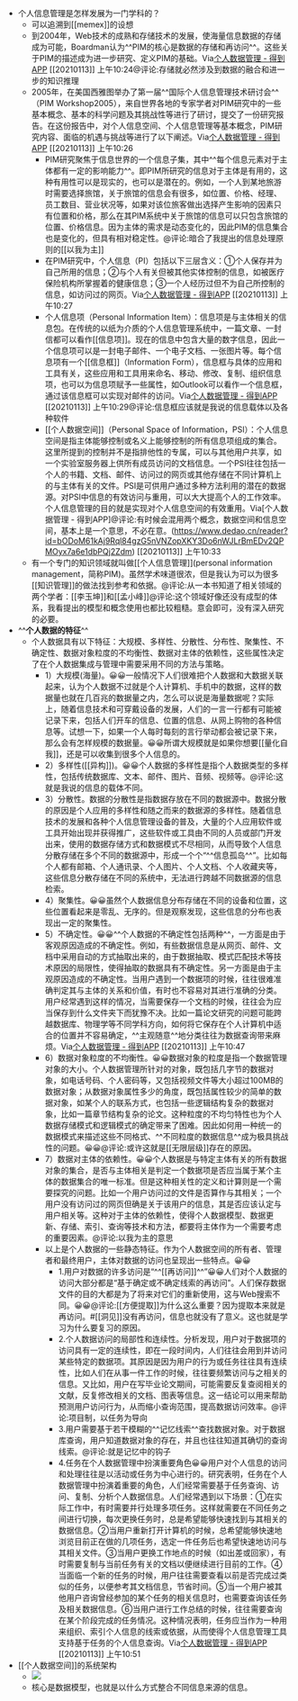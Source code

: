 - 个人信息管理是怎样发展为一门学科的？
    - 可以追溯到[[memex]]的设想
    - 到2004年，Web技术的成熟和存储技术的发展，使海量信息数据的存储成为可能，Boardman认为^^PIM的核心是数据的存储和再访问^^。这些关于PIM的描述成为进一步研究、定义PIM的基础。Via[个人数据管理 - 得到APP](https://www.dedao.cn/reader?id=bODoM61kAj9Rql84gzG5nVNZopXKY3Do6nWJLrBmEDv2QPMOyx7a6e1dbPQj2Zdm) [[20210113]] 上午10:24@评论:存储就必然涉及到数据的融合和进一步的知识推理
    - 2005年，在美国西雅图举办了第一届^^国际个人信息管理技术研讨会^^（PIM Workshop2005），来自世界各地的专家学者对PIM研究中的一些基本概念、基本的科学问题及其挑战性等进行了研讨，提交了一份研究报告。在这份报告中，对个人信息空间、个人信息管理等基本概念，PIM研究内容、面临的机遇与挑战等进行了以下阐述。Via[个人数据管理 - 得到APP](https://www.dedao.cn/reader?id=bODoM61kAj9Rql84gzG5nVNZopXKY3Do6nWJLrBmEDv2QPMOyx7a6e1dbPQj2Zdm) [[20210113]] 上午10:26
        - PIM研究聚焦于信息世界的一个信息子集，其中^^每个信息元素对于主体都有一定的影响能力^^。即PIM所研究的信息对于主体是有用的，这种有用性可以是现实的，也可以是潜在的。例如，一个人到某地旅游时需要选择旅馆，关于旅馆的信息会有很多，如位置、价格、经理、员工数目、营业状况等，如果对该位旅客做出选择产生影响的因素只有位置和价格，那么在其PIM系统中关于旅馆的信息可以只包含旅馆的位置、价格信息。因为主体的需求是动态变化的，因此PIM的信息集合也是变化的，但具有相对稳定性。@评论:暗合了我提出的信息处理原则的[[以我为主]]
        - 在PIM研究中，个人信息（PI）包括以下三层含义：①个人保存并为自己所用的信息；②与个人有关但被其他实体控制的信息，如被医疗保险机构所掌握着的健康信息；③一个人经历过但不为自己所控制的信息，如访问过的网页。Via[个人数据管理 - 得到APP](https://www.dedao.cn/reader?id=bODoM61kAj9Rql84gzG5nVNZopXKY3Do6nWJLrBmEDv2QPMOyx7a6e1dbPQj2Zdm) [[20210113]] 上午10:27
        - 个人信息项（Personal Information Item）：信息项是与主体相关的信息包。在传统的以纸为介质的个人信息管理系统中，一篇文章、一封信都可以看作[[信息项]]。现在的信息中包含大量的数字信息，因此一个信息项可以是一封电子邮件、一个电子文档、一张图片等。每个信息项有一个[[信息框]]（Information Form），信息框与具体的应用和工具有关，这些应用和工具用来命名、移动、修改、复制、组织信息项，也可以为信息项赋予一些属性，如Outlook可以看作一个信息框，通过该信息框可以实现对邮件的访问。Via[个人数据管理 - 得到APP](https://www.dedao.cn/reader?id=bODoM61kAj9Rql84gzG5nVNZopXKY3Do6nWJLrBmEDv2QPMOyx7a6e1dbPQj2Zdm) [[20210113]] 上午10:29@评论:信息框应该就是我说的信息载体以及各种软件
        - [[个人数据空间]]（Personal Space of Information，PSI）：个人信息空间是指主体能够控制或名义上能够控制的所有信息项组成的集合。这里所提到的控制并不是指排他性的专属，可以与其他用户共享，如一个实验室服务器上供所有成员访问的文档信息。一个PSI往往包括一个人的书籍、文档、邮件、访问过的网页或其他存储在不同计算机上的与主体有关的文件。PSI是可供用户通过多种方法利用的潜在的数据源。对PSI中信息的有效访问与重用，可以大大提高个人的工作效率。个人信息管理的目的就是实现对个人信息空间的有效重用。Via[个人数据管理 - 得到APP]@评论:有时候会混用两个概念，数据空间和信息空间，基本上是一个意思，不必在意。(https://www.dedao.cn/reader?id=bODoM61kAj9Rql84gzG5nVNZopXKY3Do6nWJLrBmEDv2QPMOyx7a6e1dbPQj2Zdm) [[20210113]] 上午10:33
    - 有一个专门的知识领域就叫做[[个人信息管理]](personal information management，简称PIM)。虽然学术味道很浓，但是我认为可以为很多[[知识管理]]的做法找到参考和依据。@评论:从一本书知道了相关领域的两个学者：[[李玉坤]]和[[孟小峰]]@评论:这个领域好像还没有成型的体系，我看提出的模型和概念使用也都比较粗糙。意会即可，没有深入研究的必要。
- ^^**个人数据的特征**^^
    - 个人数据具有以下特征：大规模、多样性、分散性、分布性、聚集性、不确定性、数据对象粒度的不均衡性、数据对主体的依赖性，这些属性决定了在个人数据集成与管理中需要采用不同的方法与策略。
        - 1）大规模(海量)。😀😀一般情况下人们很难把个人数据和大数据关联起来，认为个人数据不过就是个人计算机、手机中的数据，这样的数据量也就在几百兆的数据量之内，怎么可以说是海量数据呢？实际上，随着信息技术和可穿戴设备的发展，人们的一言一行都有可能被记录下来，包括人们开车的信息、位置的信息、从网上购物的各种信息等。试想一下，如果一个人每时每刻的言行举动都会被记录下来，那么会有怎样规模的数据量。😀😀所谓大规模就是如果你想要[[量化自我]]，还是可以收集到很多个人信息的。
        - 2）多样性([[异构]])。😀😀个人数据的多样性是指个人数据类型的多样性，包括传统数据库、文本、邮件、图片、音频、视频等。@评论:这就是我说的信息的载体不同。
        - 3）分散性。数据的分散性是指数据存放在不同的数据源中。数据分散的原因是个人应用的多样性和随之而来的数据源的多样性。随着信息技术的发展和各种个人信息管理设备的普及，大量的个人应用软件或工具开始出现并获得推广，这些软件或工具由不同的人员或部门开发出来，使用的数据存储方式和数据模式不尽相同，从而导致个人信息分散存储在多个不同的数据源中，形成一个个“^^信息孤岛^^”。比如每个人都有邮箱、个人通讯录、个人图片、个人文档、个人收藏夹等，这些信息分散存储在不同的系统中，无法进行跨越不同数据源的信息检索。
        - 4）聚集性。😀😀虽然个人数据信息分布存储在不同的设备和位置，这些位置看起来是零乱、无序的。但是观察发现，这些信息的分布也表现出一定的聚集性。
        - 5）不确定性。😀😀^^个人数据的不确定性包括两种^^，一方面是由于客观原因造成的不确定性。例如，有些数据信息是从网页、邮件、文档中采用自动的方式抽取出来的，由于数据抽取、模式匹配技术等技术原因的局限性，使得抽取的数据具有不确定性。另一方面是由于主观原因造成的不确定性。当用户遇到一个数据项的时候，往往很难准确判定其与主体的关系和价值，有时也不容易对其进行准确的分类。用户经常遇到这样的情况，当需要保存一个文档的时候，往往会为应当保存到什么文件夹下而犹豫不决。比如一篇论文研究的问题可能跨越数据库、物理学等不同学科方向，如何将它保存在个人计算机中适合的位置并不容易确定，^^主观随意^^地分类往往为数据查询带来麻烦。Via[个人数据管理 - 得到APP](https://www.dedao.cn/reader?id=bODoM61kAj9Rql84gzG5nVNZopXKY3Do6nWJLrBmEDv2QPMOyx7a6e1dbPQj2Zdm) [[20210113]] 上午10:47
        - 6）数据对象粒度的不均衡性。😀😀数据对象的粒度是指一个数据管理对象的大小。个人数据管理所针对的对象，既包括几字节的数据对象，如电话号码、个人密码等，又包括视频文件等大小超过100MB的数据对象；从数据对象属性多少的角度，既包括属性较少的简单的数据对象，如某个人的联系方式，也包括一些逻辑结构复杂的数据对象，比如一篇章节结构复杂的论文。这种粒度的不均匀特性也为个人数据存储模式和逻辑模式的确定带来了困难。因此如何用一种统一的数据模式来描述这些不同格式、^^不同粒度的数据信息^^成为极具挑战性的问题。😀😀@评论:或许这就是[[无限层级]]存在的原因。
        - 7）数据对主体的依赖性。😀😀个人数据是与特定主体有关的所有数据对象的集合，是否与主体相关是判定一个数据项是否应当属于某个主体的数据集合的唯一标准。但是这种相关性的定义和计算则是一个需要探究的问题。比如一个用户访问过的文件是否算作与其相关；一个用户没有访问过的网页但确是关于该用户的信息，其是否应该认定与用户相关等。这种对于主体的依赖性，使得个人数据模型、数据更新、存储、索引、查询等技术和方法，都要将主体作为一个需要考虑的重要因素。@评论:以我为主的意思
        - 以上是个人数据的一些静态特征。作为个人数据空间的所有者、管理者和最终用户，主体对数据的访问也呈现出一些特点。😀😀
            - 1.用户对数据的许多访问是“^^[[再访问]]^^”😀😀人们对个人数据的访问大部分都是“基于确定或不确定线索的再访问”。人们保存数据文件的目的大都是为了将来对它们的重新使用，这与Web搜索不同。😀😀@评论:[[方便提取]]为什么这么重要？因为提取本来就是再访问。#[[洞见]]没有再访问，信息也就没有了意义。这也就是学习为什么要复习的原因。
            - 2.个人数据访问的局部性和连续性。分析发现，用户对于数据项的访问具有一定的连续性，即在一段时间内，人们往往会用到并访问某些特定的数据项。其原因是因为用户的行为或任务往往具有连续性，比如人们在从事一件工作的时候，往往要频繁访问与之相关的信息。又比如，用户在写毕业论文期间，可能需要反复查阅相关的文献，反复修改相关的文档、图表等信息。这一结论可以用来帮助预测用户访问行为，从而缩小查询范围，提高数据访问效率。@评论:项目制，以任务为导向
            - 3.用户需要基于若干模糊的^^记忆线索^^查找数据对象。对于数据库查询，用户知道数据对象的存在，并且也往往知道其确切的查询线索。@评论:就是记忆中的钩子
            - 4.任务在个人数据管理中扮演重要角色😀😀用户对个人信息的访问和处理往往是以活动或任务为中心进行的。研究表明，任务在个人数据管理中扮演着重要的角色，人们经常需要基于任务查询、访问、复制、分析个人数据信息。人们经常遇到以下场景：①在实际工作中，有时需要并行处理多项任务。这样就需要在不同任务之间进行切换，每次更换任务时，总是希望能够快速找到与其相关的数据信息。②当用户重新打开计算机的时候，总希望能够快速地浏览目前正在做的几项任务，选定一件任务后也希望快速地访问与其相关文件。③当用户更换工作地点的时候（如出差或回家），有时需要复制与当前任务有关的文档以便继续进行目前的工作。④当面临一个新的任务的时候，用户往往需要查看以前是否完成过类似的任务，以便参考其文档信息，节省时间。⑤当一个用户被其他用户咨询曾经参加的某个任务的相关信息时，也需要查询该任务及相关数据信息。⑥当用户进行工作总结的时候，往往需要查询在某个阶段完成的任务情况。这种情况表明，任务应当作为一种用来组织、索引个人信息的线索或依据，从而使得个人信息管理工具支持基于任务的个人信息查询。Via[个人数据管理 - 得到APP](https://www.dedao.cn/reader?id=bODoM61kAj9Rql84gzG5nVNZopXKY3Do6nWJLrBmEDv2QPMOyx7a6e1dbPQj2Zdm) [[20210113]] 上午10:51
- [[个人数据空间]]的系统架构
    - ![](https://firebasestorage.googleapis.com/v0/b/firescript-577a2.appspot.com/o/imgs%2Fapp%2Fxinyiheng%2F4GMcDVOCLm.png?alt=media&token=a016f8e2-21e2-4e8d-abae-f6bd0e66a7f8)
    - 核心是数据模型，也就是以什么方式整合不同信息来源的信息。
